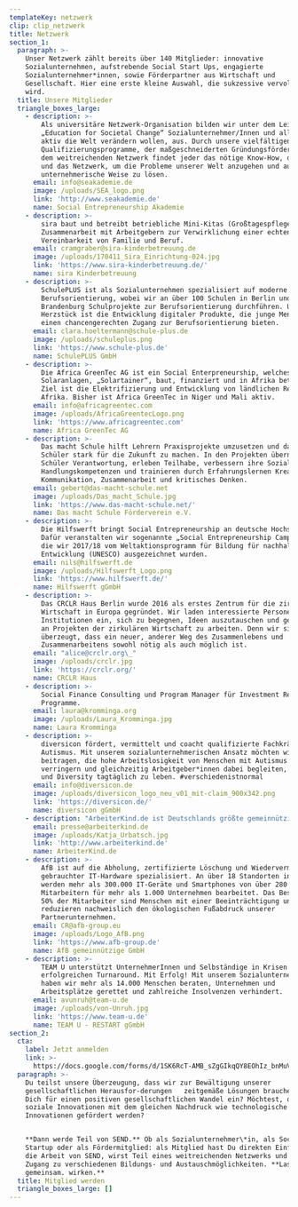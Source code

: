 ```yaml
---
templateKey: netzwerk
clip: clip_netzwerk
title: Netzwerk
section_1:
  paragraph: >-
    Unser Netzwerk zählt bereits über 140 Mitglieder: innovative
    Sozialunternehmen, aufstrebende Social Start Ups, engagierte
    Sozialunternehmer*innen, sowie Förderpartner aus Wirtschaft und
    Gesellschaft. Hier eine erste kleine Auswahl, die sukzessive vervollständigt
    wird.
  title: Unsere Mitglieder
  triangle_boxes_large:
    - description: >-
        Als universitäre Netzwerk-Organisation bilden wir unter dem Leitspruch
        „Education for Societal Change“ Sozialunternehmer/Innen und alle, die
        aktiv die Welt verändern wollen, aus. Durch unsere vielfältigen
        Qualifizierungsprogramme, der maßgeschneiderten Gründungsförderung und
        dem weitreichenden Netzwerk findet jeder das nötige Know-How, die Tools
        und das Netzwerk, um die Probleme unserer Welt anzugehen und auf
        unternehmerische Weise zu lösen.
      email: info@seakademie.de
      image: /uploads/SEA_logo.png
      link: 'http://www.seakademie.de'
      name: Social Entrepreneurship Akademie
    - description: >-
        sira baut und betreibt betriebliche Mini-Kitas (Großtagespflegen) in
        Zusammenarbeit mit Arbeitgebern zur Verwirklichung einer echten
        Vereinbarkeit von Familie und Beruf.
      email: cramgraber@sira-kinderbetreuung.de
      image: /uploads/170411_Sira_Einrichtung-024.jpg
      link: 'https://www.sira-kinderbetreuung.de/'
      name: sira Kinderbetreuung
    - description: >-
        SchulePLUS ist als Sozialunternehmen spezialisiert auf moderne
        Berufsorientierung, wobei wir an über 100 Schulen in Berlin und
        Brandenburg Schulprojekte zur Berufsorientierung durchführen. Unser
        Herzstück ist die Entwicklung digitaler Produkte, die junge Menschen
        einen chancengerechten Zugang zur Berufsorientierung bieten.
      email: clara.hoeltermann@schule-plus.de
      image: /uploads/schuleplus.png
      link: 'https://www.schule-plus.de'
      name: SchulePLUS GmbH
    - description: >-
        Die Africa GreenTec AG ist ein Social Enterpreneurship, welches mobile
        Solaranlagen, „Solartainer“, baut, finanziert und in Afrika betreibt.
        Ziel ist die Elektrifizierung und Entwicklung von ländlichen Regionen in
        Afrika. Bisher ist Africa GreenTec in Niger und Mali aktiv.
      email: info@africagreentec.com
      image: /uploads/AfricaGreentecLogo.png
      link: 'https://www.africagreentec.com'
      name: Africa GreenTec AG
    - description: >-
        Das macht Schule hilft Lehrern Praxisprojekte umzusetzen und damit
        Schüler stark für die Zukunft zu machen. In den Projekten übernehmen
        Schüler Verantwortung, erleben Teilhabe, verbessern ihre Sozial- und
        Handlungskompetenzen und trainieren durch Erfahrungslernen Kreativität,
        Kommunikation, Zusammenarbeit und kritisches Denken.
      email: gebert@das-macht-schule.net
      image: /uploads/Das_macht_Schule.jpg
      link: 'https://www.das-macht-schule.net/'
      name: Das macht Schule Förderverein e.V.
    - description: >-
        Die Hilfswerft bringt Social Entrepreneurship an deutsche Hochschulen!
        Dafür veranstalten wir sogenannte „Social Entrepreneurship Camps“, für
        die wir 2017/18 vom Weltaktionsprogramm für Bildung für nachhaltige
        Entwicklung (UNESCO) ausgezeichnet wurden.
      email: nils@hilfswerft.de
      image: /uploads/Hilfswerft_Logo.png
      link: 'https://www.hilfswerft.de/'
      name: Hilfswerft gGmbH
    - description: >-
        Das CRCLR Haus Berlin wurde 2016 als erstes Zentrum für die zirkuläre
        Wirtschaft in Europa gegründet. Wir laden interessierte Personen und
        Institutionen ein, sich zu begegnen, Ideen auszutauschen und gemeinsam
        an Projekten der zirkulären Wirtschaft zu arbeiten. Denn wir sind davon
        überzeugt, dass ein neuer, anderer Weg des Zusammenlebens und
        Zusammenarbeitens sowohl nötig als auch möglich ist.
      email: "alice@crclr.org\_"
      image: /uploads/crclr.jpg
      link: 'https://crclr.org/'
      name: CRCLR Haus
    - description: >-
        Social Finance Consulting und Program Manager für Investment Readiness
        Programme.
      email: laura@kromminga.org
      image: /uploads/Laura_Kromminga.jpg
      name: Laura Kromminga
    - description: >-
        diversicon fördert, vermittelt und coacht qualifizierte Fachkräfte mit
        Autismus. Mit unserem sozialunternehmerischen Ansatz möchten wir dazu
        beitragen, die hohe Arbeitslosigkeit von Menschen mit Autismus zu
        verringern und gleichzeitig Arbeitgeber*innen dabei begleiten, Inklusion
        und Diversity tagtäglich zu leben. #verschiedenistnormal
      email: info@diversicon.de
      image: /uploads/diversicon_logo_neu_v01_mit-claim_900x342.png
      link: 'https://diversicon.de/'
      name: diversicon gGmbH
    - description: "ArbeiterKind.de ist Deutschlands größte gemeinnützige, spendenfinanzierte Organisation für Studierende der ersten Generation.\_Wir ermutigen Schülerinnen und Schüler aus Familien ohne Hochschulerfahrung dazu, als erste in ihrer Familie zu studieren. 6.000 Ehrenamtliche engagierten sich bundesweit in 75 lokalen ArbeiterKind.de-Gruppen, um Schülerinnen und Schüler über die Möglichkeit eines Studiums zu informieren und sie auf ihrem Weg vom Studieneinstieg bis zum erfolgreichen Studienabschluss und Berufseinstieg zu unterstützen."
      email: presse@arbeiterkind.de
      image: /uploads/Katja_Urbatsch.jpg
      link: 'http://www.arbeiterkind.de'
      name: ArbeiterKind.de
    - description: >-
        AfB ist auf die Abholung, zertifizierte Löschung und Wiedervermarktung
        gebrauchter IT-Hardware spezialisiert. An über 18 Standorten in Europa
        werden mehr als 300.000 IT-Geräte und Smartphones von über 280
        Mitarbeitern für mehr als 1.000 Unternehmen bearbeitet. Das Besondere:
        50% der Mitarbeiter sind Menschen mit einer Beeinträchtigung und wir
        reduzieren nachweislich den ökologischen Fußabdruck unserer
        Partnerunternehmen.
      email: CR@afb-group.eu
      image: /uploads/Logo_AfB.png
      link: 'https://www.afb-group.de'
      name: AfB gemeinnützige GmbH
    - description: >-
        TEAM U unterstützt UnternehmerInnen und Selbständige in Krisen beim
        erfolgreichen Turnaround. Mit Erfolg! Mit unserem Sozialunternehmen
        haben wir mehr als 14.000 Menschen beraten, Unternehmen und
        Arbeitsplätze gerettet und zahlreiche Insolvenzen verhindert.
      email: avunruh@team-u.de
      image: /uploads/von-Unruh.jpg
      link: 'https://www.team-u.de'
      name: TEAM U - RESTART gGmbH
section_2:
  cta:
    label: Jetzt anmelden
    link: >-
      https://docs.google.com/forms/d/1SK6RcT-AMB_sZgGIkqQY8EOhIz_bnMuVSuJ7zCmd4Mg/viewform?edit_requested=true
  paragraph: >-
    Du teilst unsere Überzeugung, dass wir zur Bewältigung unserer
    gesellschaftlichen Herausfor-derungen   zeitgemäße Lösungen brauchen? Setzt
    Dich für einen positiven gesellschaftlichen Wandel ein? Möchtest, dass
    soziale Innovationen mit dem gleichen Nachdruck wie technologische
    Innovationen gefördert werden?


    **Dann werde Teil von SEND.** Ob als Sozialunternehmer\*in, als Social
    Startup oder als Fördermitglied: als Mitglied hast Du direkten Einfluss auf
    die Arbeit von SEND, wirst Teil eines weitreichenden Netzwerks und erhältst
    Zugang zu verschiedenen Bildungs- und Austauschmöglichkeiten. **Lass uns
    gemeinsam. wirken.**
  title: Mitglied werden
  triangle_boxes_large: []
---
```

